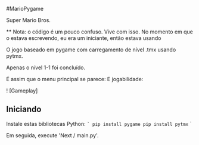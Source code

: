 #MarioPygame

 Super Mario Bros.




** Nota: o código é um pouco confuso. Vive com isso.
No momento em que o estava escrevendo, eu era um iniciante, então estava usando


O jogo baseado em pygame com carregamento de nível .tmx usando pytmx.

Apenas o nível 1-1 foi concluído.

É assim que o menu principal se parece:
E jogabilidade:

! [Gameplay] 
## Iniciando
Instale estas bibliotecas Python:
`` `
pip install pygame
pip install pytmx
`` `

 Em seguida, execute 'Next / main.py'.
